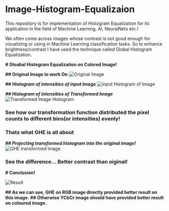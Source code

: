 # Image-Histogram-Equalizaion

This repository is for implementation of Histogram Equalization for its application in the field of Machine Learning, AI, NeuralNets etc.! 

We often come across images whose contrast is not good enough for visualizing or using in Machine Learning classification tasks. So to enhance brightness/contrast I have used the technique called Global Histogram Equalization.

**# Gloabal Histogram Equalization on Colored Image!**

**## Original Image to work On**
![Original Image](https://github.com/rupav/Image-Histogram-Equalizaion/blob/master/Thanos.jpg)

_**## Histogram of intensities of input Image**_
![input Histogram of Image](https://github.com/rupav/Image-Histogram-Equalizaion/blob/master/input_histogram.png)

_**## Histogram of intensities of Transformed Image**_
![Transformed Image Histogram](https://github.com/rupav/Image-Histogram-Equalizaion/blob/master/output_histogram.png)
### See how our transformation function distributed the pixel counts to different bins(or intensities) evenly!
### Thats what GHE is all about

_**## Projecting transformed histogram into the original image!**_
![GHE transformed Image](https://github.com/rupav/Image-Histogram-Equalizaion/blob/master/transformed_image.png)
### See the difference... Better contrast than oiginal!

**# Conclusion!**

![Result](https://github.com/rupav/Image-Histogram-Equalizaion/blob/master/Final%20Analysis.png)

**## As we can see, GHE on RGB image directly provided better result on this image.**
**## Otherwise YCbCr image should have provided better result on coloured image.**
